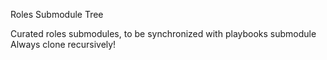 Roles Submodule Tree

Curated roles submodules, to be synchronized with playbooks submodule
Always clone recursively!
